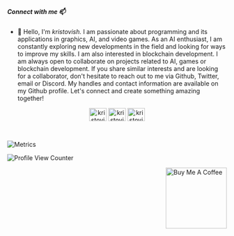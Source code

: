 ##### Connect with me 📫

- 👋 Hello, I'm <i>kristovish.</i> I am passionate about programming and its applications in graphics, AI, and video games. As an AI enthusiast, I am constantly exploring new developments in the field and looking for ways to improve my skills. I am also interested in blockchain development. I am always open to collaborate on projects related to AI, games or blockchain development. If you share similar interests and are looking for a collaborator, don't hesitate to reach out to me via Github, Twitter, email or Discord. My handles and contact information are available on my Github profile. Let's connect and create something amazing together!


<p align="center">
<a href="https://twitter.com/kristovish" target="blank"><img align="center" src="https://raw.githubusercontent.com/rahuldkjain/github-profile-readme-generator/master/src/images/icons/Social/twitter.svg" alt="kristovish" height="30" width="40" /></a>
<a href="https://linkedin.com/in/kristovish" target="blank"><img align="center" src="https://cdn.jsdelivr.net/gh/devicons/devicon/icons/linkedin/linkedin-plain.svg" alt="kristovish" height="30" width="40" /></a>
<a href="https://discord.gg/kristovish#8186" target="blank"><img align="center" src="https://www.svgrepo.com/show/343548/discord-communication-interaction-message-network.svg" alt="kristovish#8186" height="30" width="40" /></a>
</p>


<br>

![Metrics](https://metrics.lecoq.io/kristovish?template=classic&base.indepth=true&base.hireable=true&languages=1&achievements=1&base.indepth=true&base.hireable=true&languages.limit=8&languages.threshold=0%25&languages.other=false&languages.colors=github&languages.sections=most-used&languages.indepth=false&languages.analysis.timeout=20&languages.categories=markup%2C%20programming&languages.recent.categories=markup%2C%20programming&languages.recent.load=300&languages.recent.days=14&achievements.threshold=C&achievements.secrets=true&achievements.display=compact&achievements.limit=0&config.timezone=America%2FSantiago&config.display=large)



![Profile View Counter](https://komarev.com/ghpvc/?username=kristovish)



<a href="https://www.buymeacoffee.com/kristovish" target="_blank">
    <img 
        align="right" 
        src="https://cdn.buymeacoffee.com/buttons/v2/default-blue.png"
        alt="Buy Me A Coffee" style="width: 140px !important;" 
        />
      </a>


